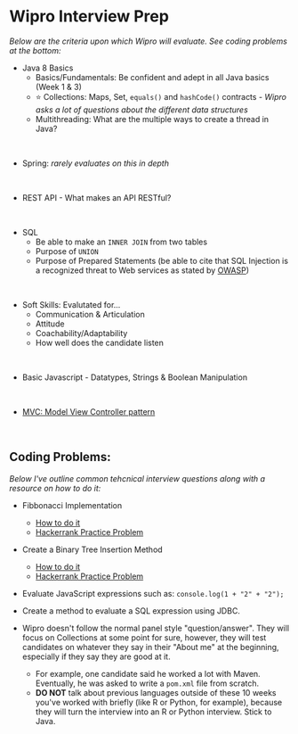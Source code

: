 # Wipro Interview Prep
*Below are the criteria upon which Wipro will evaluate.  See coding problems at the bottom:*

- Java 8 Basics
  - Basics/Fundamentals: Be confident and adept in all Java basics (Week 1 & 3)
  - :star: Collections: Maps, Set, `equals()` and `hashCode()` contracts - *Wipro asks a lot of questions about the different data structures*
  - Multithreading: What are the multiple ways to create a thread in Java?

<br>

- Spring: *rarely evaluates on this in depth*

<br>

- REST API - What makes an API RESTful?

<br>

- SQL
  - Be able to make an `INNER JOIN` from two tables
  - Purpose of `UNION`
  - Purpose of Prepared Statements (be able to cite that SQL Injection is a recognized threat to Web services as stated by [OWASP](https://owasp.org/www-community/attacks/SQL_Injection))

<br>

- Soft Skills: Evalutated for...
  -  Communication & Articulation
  -  Attitude
  -  Coachability/Adaptability
  -  How well does the candidate listen 
 
 <br>

- Basic Javascript - Datatypes, Strings & Boolean Manipulation

<br>

- [MVC: Model View Controller pattern](https://www.codecademy.com/article/mvc)
 
 <br>
 
 ## Coding Problems:
 *Below I've outline common tehcnical interview questions along with a resource on how to do it:*
 
 - Fibbonacci Implementation
    - [How to do it](https://www.geeksforgeeks.org/different-ways-to-print-fibonacci-series-in-java/)
    - [Hackerrank Practice Problem](https://www.hackerrank.com/challenges/ctci-fibonacci-numbers/problem)
 
 - Create a Binary Tree Insertion Method
    - [How to do it](https://www.baeldung.com/java-binary-tree) 
    - [Hackerrank Practice Problem](https://www.hackerrank.com/challenges/binary-search-tree-insertion/problem)

- Evaluate JavaScript expressions such as: `console.log(1 + "2" + "2");`

- Create a method to evaluate a SQL expression using JDBC.

- Wipro doesn't follow the normal panel style "question/answer". They will focus on Collections at some point for sure, however, they will test candidates on whatever they say in their "About me" at the beginning, especially if they say they are good at it.
    - For example, one candidate said he worked a lot with Maven. Eventually, he was asked to write a `pom.xml` file from scratch.
    - **DO NOT** talk about previous languages outside of these 10 weeks you've worked with briefly (like R or Python, for example), because they will turn the interview into an R or Python interview.  Stick to Java.



 
 
